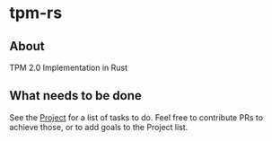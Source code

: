 # tpm-rs

## About
TPM 2.0 Implementation in Rust

## What needs to be done

See the [Project] for a list of tasks to do.  Feel free to contribute PRs to achieve those, or to add goals to the Project list.

[Project]: https://github.com/orgs/tpm-rs/projects/2


